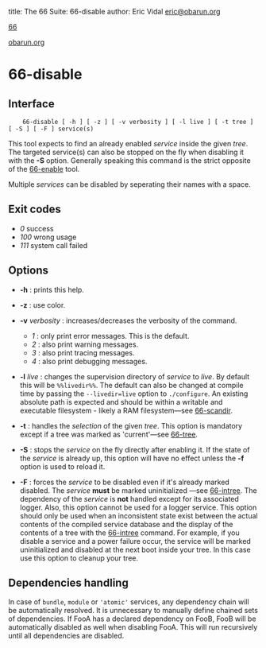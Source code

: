 title: The 66 Suite: 66-disable
author: Eric Vidal <eric@obarun.org>

[66](index.html)

[obarun.org](https://web.obarun.org)

# 66-disable

## Interface

```
    66-disable [ -h ] [ -z ] [ -v verbosity ] [ -l live ] [ -t tree ] [ -S ] [ -F ] service(s)
```

This tool expects to find an already enabled *service* inside the given *tree*. The targeted service(s) can also be stopped on the fly when disabling it with the **-S** option. Generally speaking this command is the strict opposite of the [66-enable](66-enable.html) tool. 

Multiple *services* can be disabled by seperating their names with a space.

## Exit codes

- *0* success
- *100* wrong usage
- *111* system call failed

## Options

- **-h** : prints this help.

- **-z** : use color.

- **-v** *verbosity* : increases/decreases the verbosity of the command.
    * *1* : only print error messages. This is the default.
    * *2* : also print warning messages.
    * *3* : also print tracing messages.
    * *4* : also print debugging messages.

- **-l** *live* : changes the supervision directory of *service* to *live*. By default this will be `%%livedir%%`. The default can also be changed at compile time by passing the `--livedir=live` option to `./configure`. An existing absolute path is expected and should be within a writable and executable filesystem - likely a RAM filesystem—see [66-scandir](66-scandir.html).

- **-t** : handles the *selection* of the given *tree*. This option is mandatory except if a tree was marked as 'current'—see [66-tree](66-tree.html).

- **-S** : stops the *service* on the fly directly after enabling it. If the state of the *service* is already up, this option will have no effect unless the **-f** option is used to reload it.

- **-F** : forces the *service* to be disabled even if it's already marked disabled. The *service* **must** be marked uninitialized —see [66-intree](66-intree.html). The dependency of the *service* is **not** handled except for its associated logger. Also, this option cannot be used for a logger service. This option should only be used when an inconsistent state exist between the actual contents of the compiled service database and the display of the contents of a tree with the [66-intree](66-intree.html) command. For example, if you disable a service and a power failure occur, the service will be marked uninitialized and disabled at the next boot inside your tree. In this case use this option to cleanup your tree.

## Dependencies handling

In case of `bundle`, `module` or `'atomic'` services, any dependency chain will be automatically resolved. It is unnecessary to manually define chained sets of dependencies. If FooA has a declared dependency on FooB, FooB will be automatically disabled as well when disabling FooA. This will run recursively until all dependencies are disabled.
